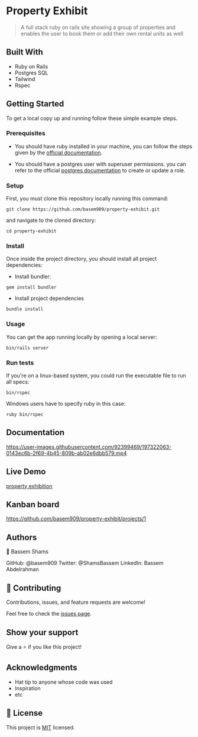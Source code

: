 # Property Exhibit

> A full stack ruby on rails site showing a group of properties and enables the user to book them or add their own rental units as well


## Built With

- Ruby on Rails
- Postgres SQL
- Tailwind
- Rspec

## Getting Started

To get a local copy up and running follow these simple example steps.

### Prerequisites

- You should have ruby installed in your machine, you can follow the steps given by the [official documentation](https://www.ruby-lang.org/en/documentation/installation/).

- You should have a postgres user with superuser permissions. you can refer to the official [postgres documentation](https://www.postgresql.org/docs/current/role-attributes.html#:~:text=To%20create%20a%20new%20database,that%20is%20already%20a%20superuser.&text=A%20role%20must%20be%20explicitly,use%20CREATE%20ROLE%20name%20CREATEDB%20.) to create or update a role.

### Setup

First, you must clone this repository locally running this command:

```
git clone https://github.com/basem909/property-exhibit.git
```

and navigate to the cloned directory:

```
cd property-exhibit
```

### Install

Once inside the project directory, you should install all project dependencies:

- Install bundler:

```
gem install bundler
```

- Install project dependencies

```
bundle install
```

### Usage

You can get the app running locally by opening a local server:

```
bin/rails server
```

### Run tests

If you're on a linux-based system, you could run the executable file to run all specs:

```
bin/rspec
```

Windows users have to specify ruby in this case:

```
ruby bin/rspec
```
## Documentation

https://user-images.githubusercontent.com/92399469/197322063-0143ec6b-2f69-4b45-809b-ab02e6dbb579.mp4
## Live Demo
[property exhibition](https://apartrent23.fly.dev/)
## Kanban board
https://github.com/basem909/property-exhibit/projects/1

## Authors

👤 Bassem Shams

GitHub: @basem909
Twitter: @ShamsBassem
LinkedIn: Bassem Abdelrahman

## 🤝 Contributing

Contributions, issues, and feature requests are welcome!

Feel free to check the [issues page](../../issues/).

## Show your support

Give a ⭐️ if you like this project!

## Acknowledgments

- Hat tip to anyone whose code was used
- Inspiration
- etc

## 📝 License

This project is [MIT](./MIT.md) licensed.
